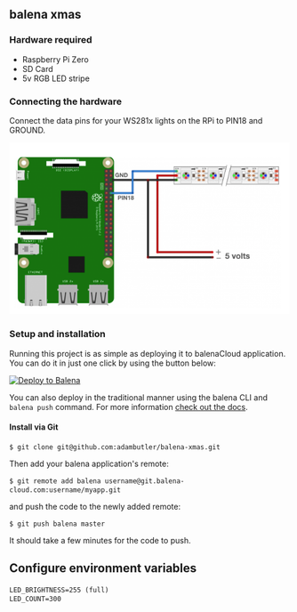 ## balena xmas

### Hardware required

* Raspberry Pi Zero
* SD Card
* 5v RGB LED stripe

### Connecting the hardware

Connect the data pins for your WS281x lights on the RPi to PIN18 and GROUND.

![Diagram](https://github.com/adambutler/balena-xmas/blob/main/assets/balena-xmas-tree.png?raw=true)

### Setup and installation

Running this project is as simple as deploying it to balenaCloud application. You can do it in just one click by using the button below:

[![Deploy to Balena](https://balena.io/deploy.png)](https://dashboard.balena-cloud.com/deploy?repoUrl=https://github.com/adambutler/balena-xmas/)

You can also deploy in the traditional manner using the balena CLI and `balena push` command. For more information [check out the docs](https://www.balena.io/docs/learn/deploy/deployment/).

#### Install via Git

```
$ git clone git@github.com:adambutler/balena-xmas.git
```
Then add your balena application's remote:
```
$ git remote add balena username@git.balena-cloud.com:username/myapp.git
```
and push the code to the newly added remote:
```
$ git push balena master
```
It should take a few minutes for the code to push.

## Configure environment variables 

```
LED_BRIGHTNESS=255 (full)
LED_COUNT=300
```

